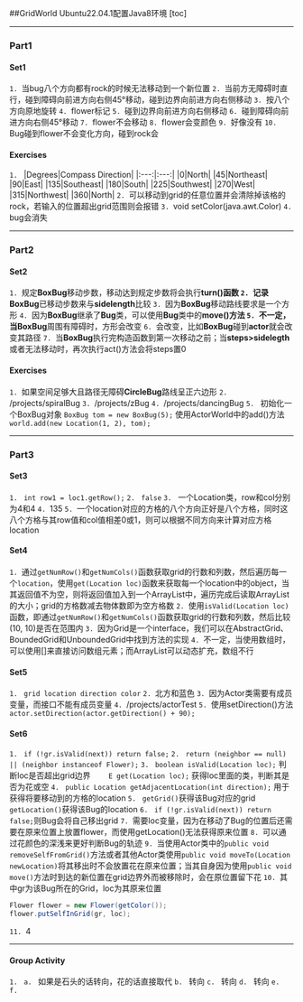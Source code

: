 ##GridWorld
Ubuntu22.04.1配置Java8环境
[toc]

---
### Part1
#### Set1
`1. `当bug八个方向都有rock的时候无法移动到一个新位置
`2. `当前方无障碍时直行，碰到障碍向前进方向右侧45°移动，碰到边界向前进方向右侧移动
`3. `按八个方向原地旋转
`4. `flower标记
`5. `碰到边界向前进方向右侧移动
`6.	`碰到障碍向前进方向右侧45°移动
`7. `flower不会移动
`8. `flower会变颜色
`9. `好像没有
`10. `Bug碰到flower不会变化方向，碰到rock会
#### Exercises
`1. `
|Degrees|Compass Direction|
|:---:|:---:|
|0|North|
|45|Northeast|
|90|East|
|135|Southeast|
|180|South|
|225|Southwest|
|270|West|
|315|Northwest|
|360|North|
`2. `可以移动到grid的任意位置并会清除掉该格的rock，若输入的位置超出grid范围则会报错
`3.	`void setColor(java.awt.Color)
`4.	`bug会消失

---
### Part2
#### Set2
`1. `规定**BoxBug**移动步数，移动达到规定步数将会执行**turn()**函数
`2. `记录**BoxBug**已移动步数来与**sidelength**比较
`3. `因为**BoxBug**移动路线要求是一个方形
`4. `因为**BoxBug**继承了**Bug**类，可以使用**Bug**类中的**move()**方法
`5. `不一定，当**BoxBug**周围有障碍时，方形会改变
`6. `会改变，比如**BoxBug**碰到**actor**就会改变其路径
`7. `当**BoxBug**执行完构造函数到第一次移动之前；当**steps>sidelegth**或者无法移动时，再次执行act()方法会将steps置0
#### Exercises
`1. `如果空间足够大且路径无障碍**CircleBug**路线呈正六边形
`2. `/projects/spiralBug
`3. `/projects/zBug
`4. `/projects/dancingBug
`5. `
初始化一个BoxBug对象
 `BoxBug tom = new BoxBug(5);`
使用ActorWorld中的add()方法
 `world.add(new Location(1, 2), tom);`

---
### Part3
#### Set3
`1. ` `int row1 = loc1.getRow();`
`2. ` `false`
`3. ` 一个Location类，row和col分别为4和4
`4. `135
`5. `一个location对应的方格的八个方向正好是八个方格，同时这八个方格与其row值和col值相差0或1，则可以根据不同方向来计算对应方格location
#### Set4
`1. `通过`getNumRow()`和`getNumCols()`函数获取grid的行数和列数，然后遍历每一个`location`，使用`get(Location loc)`函数来获取每一个location中的object，当其返回值不为空，则将返回值加入到一个ArrayList中，遍历完成后读取ArrayList的大小；grid的方格数减去物体数即为空方格数
`2. `使用`isValid(Location loc)`函数，即通过`getNumRow()`和`getNumCols()`函数获取grid的行数和列数，然后比较(10, 10)是否在范围内
`3. `因为Grid是一个interface，我们可以在AbstractGrid、BoundedGrid和UnboundedGrid中找到方法的实现
`4. `不一定，当使用数组时，可以使用[]来直接访问数组元素；而ArrayList可以动态扩充，数组不行
#### Set5
`1. ` `grid location direction color`
`2. `北方和蓝色
`3. `因为Actor类需要有成员变量，而接口不能有成员变量
`4. `/projects/actorTest
`5. `使用setDirection()方法
`actor.setDirection(actor.getDirection() + 90);`
#### Set6
`1. ` `if (!gr.isValid(next)) return false;`
`2. ` `return (neighbor == null) || (neighbor instanceof Flower);`
`3. ` `boolean isValid(Location loc);` 判断loc是否超出grid边界
&emsp;&emsp;`E get(Location loc);` 获得loc里面的类，判断其是否为花或空
`4. ` `public Location getAdjacentLocation(int direction);` 用于获得将要移动到的方格的location
`5. ` `getGrid()`获得该Bug对应的grid `getLocation()`获得该Bug的location
`6. ` `if (!gr.isValid(next)) return false;`则Bug会将自己移出grid
`7. `需要loc变量，因为在移动了Bug的位置后还需要在原来位置上放置flower，而使用getLocation()无法获得原来位置
`8. `可以通过花颜色的深浅来更好判断Bug的轨迹
`9. `当使用Actor类中的`public void removeSelfFromGrid()`方法或者其他Actor类使用`public void moveTo(Location newLocation)`将其移出时不会放置花在原来位置；当其自身因为使用`public void move()`方法时到达的新位置在grid边界外而被移除时，会在原位置留下花
`10. `其中gr为该Bug所在的Grid，loc为其原来位置
```Java
Flower flower = new Flower(getColor());
flower.putSelfInGrid(gr, loc);
```
`11. `4

---
#### Group Activity
`1. `
`a. ` 如果是石头的话转向，花的话直接取代
`b. ` 转向
`c. ` 转向
`d. ` 转向
`e. ` 
`f. ` 